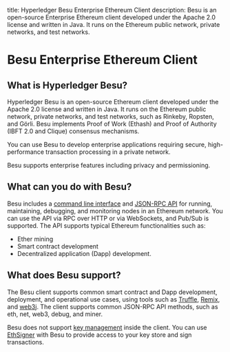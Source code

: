 title: Hyperledger Besu Enterprise Ethereum Client
description: Besu is an open-source Enterprise Ethereum client developed under
    the Apache 2.0 license and written in Java. It runs on the Ethereum public
    network, private networks, and test networks.
<!--- END of page meta data -->

# Besu Enterprise Ethereum Client

## What is Hyperledger Besu?

Hyperledger Besu is an open-source Ethereum client developed under the Apache
2.0 license and written in Java. It runs on the Ethereum public network,
private networks, and test networks, such as Rinkeby, Ropsten, and Görli. Besu
implements Proof of Work (Ethash) and Proof of Authority (IBFT 2.0 and Clique)
consensus mechanisms.

You can use Besu to develop enterprise applications requiring secure,
high-performance transaction processing in a private network.

Besu supports enterprise features including privacy and permissioning.

## What can you do with Besu?

Besu includes a [command line interface](Reference/CLI/CLI-Syntax.md) and
[JSON-RPC API](HowTo/Interact/APIs/API.md) for running, maintaining, debugging,
and monitoring nodes in an Ethereum network. You can use the API via RPC over
HTTP or via WebSockets, and Pub/Sub is supported. The API supports typical
Ethereum functionalities such as:

* Ether mining
* Smart contract development
* Decentralized application (Dapp) development.

## What does Besu support?

The Besu client supports common smart contract and Dapp development,
deployment, and operational use cases, using tools such as
[Truffle](http://truffleframework.com/),
[Remix](https://github.com/ethereum/remix), and [web3j](https://web3j.io/). The
client supports common JSON-RPC API methods, such as eth, net, web3, debug, and
miner.

Besu does not support
[key management](HowTo/Send-Transactions/Account-Management.md) inside the
client. You can use [EthSigner](http://docs.ethsigner.pegasys.tech/en/latest/)
with Besu to provide access to your key store and sign transactions.